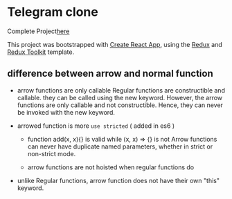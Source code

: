 # Telegram clone

Complete Project[here]()

This project was bootstrapped with [Create React App](https://github.com/facebook/create-react-app), using the [Redux](https://redux.js.org/) and [Redux Toolkit](https://redux-toolkit.js.org/) template.

## difference between arrow and normal function

- arrow functions are only callable
  Regular functions are constructible and callable.
  they can be called using the new keyword.
  However, the arrow functions are only callable and not constructible.
  Hence, they can never be invoked with the new keyword.

- arrowed function is more `use stricted` ( added in es6 )

  - function add(x, x){} is valid while (x, x) => {} is not
    Arrow functions can never have duplicate named parameters,
    whether in strict or non-strict mode.

  - arrow functions are not hoisted when regular functions do

- unlike Regular functions, arrow function does not have their own "this" keyword.
